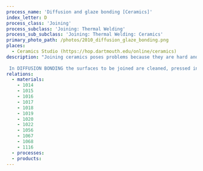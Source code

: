 ```yaml
---
process_name: 'Diffusion and glaze bonding [Ceramics]'
index_letter: D
process_class: 'Joining'
process_subclass: 'Joining: Thermal Welding'
process_sub_subclass: 'Joining: Thermal Welding: Ceramics'
primary_photo_path: /photos/2010_diffusion_glaze_bonding.png
places: 
  - Ceramics Studio (https://hop.dartmouth.edu/online/ceramics)
description: "Joining ceramics poses problems because they are hard and brittle. Mechanical fasteners generally require holes, and create high clamping forces and stress concentrations. Conventional welding is impractical: the melting temperatures of ceramics are very high and residual stresses lead to cracking. Adhesives stick to ceramics, but few are reliable above 300 C, where ceramics are often used. Two processes by-pass these difficulties: Diffusion and Glaze bonding. 
 
 In DIFFUSION BONDING the surfaces to be joined are cleaned, pressed into close contact and heated in vacuum or a controlled atmosphere. Solid state diffusion creates the bond, which is of high quality, but the process is slow and the temperatures are high. GLAZE BONDING depends on the fact that molten glass wets and bonds to almost anything. To exploit this, the surfaces to be joined are first coated with a thin layer of finely-ground glass slurry, with the composition chosen to melt at a temperature well below that for diffusion bonding, and with maximum compatibility between the two surfaces to be joined. A small pressure is applied across the interface and the assembly is heated, melting the glass and forming a thin, but strong bonding layer."
relations: 
  - materials: 
    - 1014
    - 1015
    - 1016
    - 1017
    - 1018
    - 1019
    - 1020
    - 1022
    - 1056
    - 1067
    - 1068
    - 1116
  - processes: 
  - products: 
---
```

